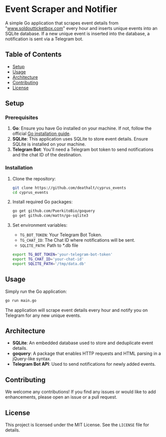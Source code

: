 # Event Scraper and Notifier

A simple Go application that scrapes event details from "www.soldoutticketbox.com" every hour and inserts unique events into an SQLite database. If a new unique event is inserted into the database, a notification is sent via a Telegram bot.

## Table of Contents

- [Setup](#setup)
- [Usage](#usage)
- [Architecture](#architecture)
- [Contributing](#contributing)
- [License](#license)

## Setup

### Prerequisites

1. **Go**: Ensure you have Go installed on your machine. If not, follow the official [Go installation guide](https://golang.org/doc/install).
2. **SQLite**: This application uses SQLite to store event details. Ensure SQLite is installed on your machine.
3. **Telegram Bot**: You'll need a Telegram bot token to send notifications and the chat ID of the destination.

### Installation

1. Clone the repository:

   ```bash
   git clone https://github.com/deathalt/cyprus_events
   cd cyprus_events
   ```

2. Install required Go packages:

   ```bash
   go get github.com/PuerkitoBio/goquery
   go get github.com/mattn/go-sqlite3
   ```

3. Set environment variables:

   - `TG_BOT_TOKEN`: Your Telegram Bot Token.
   - `TG_CHAT_ID`: The Chat ID where notifications will be sent.
   - `SQLITE_PATH`: Path to *.db file

   ```bash
   export TG_BOT_TOKEN='your-telegram-bot-token'
   export TG_CHAT_ID='your-chat-id'
   export SQLITE_PATH='/tmp/data.db'
   ```

## Usage

Simply run the Go application:

```bash
go run main.go
```

The application will scrape event details every hour and notify you on Telegram for any new unique events.

## Architecture

- **SQLite**: An embedded database used to store and deduplicate event details.
- **goquery**: A package that enables HTTP requests and HTML parsing in a jQuery-like syntax.
- **Telegram Bot API**: Used to send notifications for newly added events.

## Contributing

We welcome any contributions! If you find any issues or would like to add enhancements, please open an issue or a pull request.

## License

This project is licensed under the MIT License. See the `LICENSE` file for details.